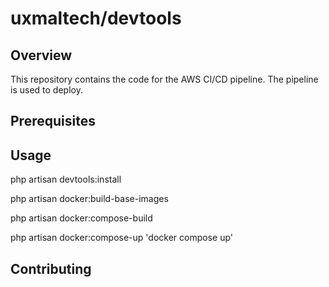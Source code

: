 # uxmaltech/devtools

## Overview

This repository contains the code for the AWS CI/CD pipeline. The pipeline is used to deploy.


## Prerequisites


## Usage

php artisan devtools:install

php artisan docker:build-base-images

php artisan docker:compose-build 

php artisan docker:compose-up
'docker compose up'

## Contributing
